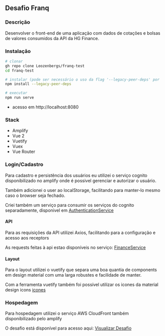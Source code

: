 ## **Desafio Franq**

### **Descrição**
Desenvolver o front-end de uma aplicação com dados de cotações e bolsas de valores consumidos da API da HG Finance.

### **Instalação**
```bash
# clonar
gh repo clone Leozenbergs/franq-test
cd franq-test

# instalar (pode ser necessário o uso da flag '--legacy-peer-deps' por conta do pacote amplify)
npm install --legacy-peer-deps

# executar
npm run serve
```
- acesso em http://localhost:8080

### **Stack**
- Amplify
- Vue 2
- Vuetify
- Vuex
- Vue Router


### **Login/Cadastro**
Para cadastro e persistência dos usuários eu utilizei o serviço cognito disponibilizado no amplify onde é possivel gerenciar e autorizar o usuário.

Também adicionei o user ao localStorage, facilitando para manter-lo mesmo caso o browser seja fechado.

Criei também um serviço para consumir os serviços do cognito separadamente, disponivel em [AuthenticationService](./src/services/api/AuthenticationService)

#### **API**
Para as requisições da API utilizei Axios, facilitando para a configuração e acesso aos receptors

As requests feitas à api estao disponíveis no serviço: [FinanceService](./src/services/api/financeService.js)

#### **Layout**
Para o layout utilizei o vuetify que separa uma boa quantia de components em design material com uma larga robustes e facilidade de manter.

Com a ferramenta vuetify também foi possível utilizar os icones da material design icons [icones](https://pictogrammers.com/library/mdi/)

### **Hospedagem**
Para hospedagem utilizei o serviço AWS CloudFront também disponibilizado pelo amplify

O desafio está disponível para acesso aqui:
[Visualizar Desafio](http://franqtest-20230131135018-hostingbucket-dev.s3-website-sa-east-1.amazonaws.com/login)
